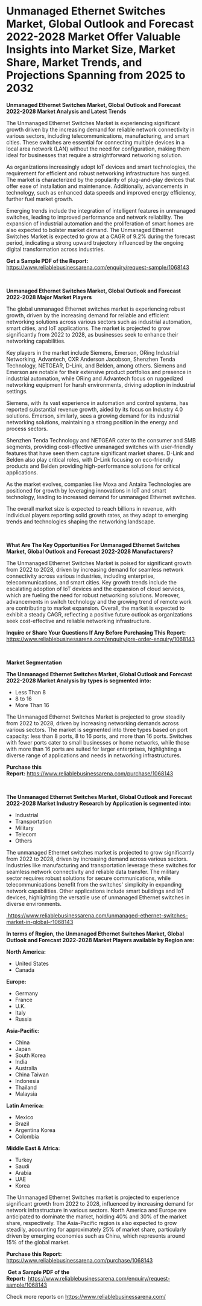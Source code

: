<p><h1>Unmanaged Ethernet Switches Market, Global Outlook and Forecast 2022-2028 Market Offer Valuable Insights into Market Size, Market Share, Market Trends, and Projections Spanning from 2025 to 2032</h1></p><p><strong>Unmanaged Ethernet Switches Market, Global Outlook and Forecast 2022-2028 Market Analysis and Latest Trends</strong></p>
<p><p>The Unmanaged Ethernet Switches Market is experiencing significant growth driven by the increasing demand for reliable network connectivity in various sectors, including telecommunications, manufacturing, and smart cities. These switches are essential for connecting multiple devices in a local area network (LAN) without the need for configuration, making them ideal for businesses that require a straightforward networking solution.</p><p>As organizations increasingly adopt IoT devices and smart technologies, the requirement for efficient and robust networking infrastructure has surged. The market is characterized by the popularity of plug-and-play devices that offer ease of installation and maintenance. Additionally, advancements in technology, such as enhanced data speeds and improved energy efficiency, further fuel market growth.</p><p>Emerging trends include the integration of intelligent features in unmanaged switches, leading to improved performance and network reliability. The expansion of industrial automation and the proliferation of smart homes are also expected to bolster market demand. The Unmanaged Ethernet Switches Market is expected to grow at a CAGR of 9.2% during the forecast period, indicating a strong upward trajectory influenced by the ongoing digital transformation across industries.</p></p>
<p><strong>Get a Sample PDF of the Report:&nbsp;</strong> <a href="https://www.reliablebusinessarena.com/enquiry/request-sample/1068143?utm_campaign=2133&utm_medium=2&utm_source=Github&utm_content=ia&utm_term=21032025&utm_id=unmanaged-ethernet-switches-market-global-outlook-and-forecast-2022-2028">https://www.reliablebusinessarena.com/enquiry/request-sample/1068143</a></p>
<p>&nbsp;</p>
<p><strong>Unmanaged Ethernet Switches Market, Global Outlook and Forecast 2022-2028 Major Market Players</strong></p>
<p><p>The global unmanaged Ethernet switches market is experiencing robust growth, driven by the increasing demand for reliable and efficient networking solutions across various sectors such as industrial automation, smart cities, and IoT applications. The market is projected to grow significantly from 2022 to 2028, as businesses seek to enhance their networking capabilities.</p><p>Key players in the market include Siemens, Emerson, ORing Industrial Networking, Advantech, CXR Anderson Jacobson, Shenzhen Tenda Technology, NETGEAR, D-Link, and Belden, among others. Siemens and Emerson are notable for their extensive product portfolios and presence in industrial automation, while ORing and Advantech focus on ruggedized networking equipment for harsh environments, driving adoption in industrial settings.</p><p>Siemens, with its vast experience in automation and control systems, has reported substantial revenue growth, aided by its focus on Industry 4.0 solutions. Emerson, similarly, sees a growing demand for its industrial networking solutions, maintaining a strong position in the energy and process sectors.</p><p>Shenzhen Tenda Technology and NETGEAR cater to the consumer and SMB segments, providing cost-effective unmanaged switches with user-friendly features that have seen them capture significant market shares. D-Link and Belden also play critical roles, with D-Link focusing on eco-friendly products and Belden providing high-performance solutions for critical applications.</p><p>As the market evolves, companies like Moxa and Antaira Technologies are positioned for growth by leveraging innovations in IoT and smart technology, leading to increased demand for unmanaged Ethernet switches.</p><p>The overall market size is expected to reach billions in revenue, with individual players reporting solid growth rates, as they adapt to emerging trends and technologies shaping the networking landscape.</p></p>
<p>&nbsp;</p>
<p><strong>What Are The Key Opportunities For Unmanaged Ethernet Switches Market, Global Outlook and Forecast 2022-2028 Manufacturers?</strong></p>
<p><p>The Unmanaged Ethernet Switches Market is poised for significant growth from 2022 to 2028, driven by increasing demand for seamless network connectivity across various industries, including enterprise, telecommunications, and smart cities. Key growth trends include the escalating adoption of IoT devices and the expansion of cloud services, which are fueling the need for robust networking solutions. Moreover, advancements in switch technology and the growing trend of remote work are contributing to market expansion. Overall, the market is expected to exhibit a steady CAGR, reflecting a positive future outlook as organizations seek cost-effective and reliable networking infrastructure.</p></p>
<p><strong>Inquire or Share Your Questions If Any Before Purchasing This Report:</strong> <a href="https://www.reliablebusinessarena.com/enquiry/pre-order-enquiry/1068143?utm_campaign=2133&utm_medium=2&utm_source=Github&utm_content=ia&utm_term=21032025&utm_id=unmanaged-ethernet-switches-market-global-outlook-and-forecast-2022-2028">https://www.reliablebusinessarena.com/enquiry/pre-order-enquiry/1068143</a></p>
<p>&nbsp;</p>
<p><strong>Market Segmentation</strong></p>
<p><strong>The Unmanaged Ethernet Switches Market, Global Outlook and Forecast 2022-2028 Market Analysis by types is segmented into:</strong></p>
<p><ul><li>Less Than 8</li><li>8 to 16</li><li>More Than 16</li></ul></p>
<p><p>The Unmanaged Ethernet Switches Market is projected to grow steadily from 2022 to 2028, driven by increasing networking demands across various sectors. The market is segmented into three types based on port capacity: less than 8 ports, 8 to 16 ports, and more than 16 ports. Switches with fewer ports cater to small businesses or home networks, while those with more than 16 ports are suited for larger enterprises, highlighting a diverse range of applications and needs in networking infrastructures.</p></p>
<p><strong>Purchase this Report:&nbsp;</strong><a href="https://www.reliablebusinessarena.com/purchase/1068143?utm_campaign=2133&utm_medium=2&utm_source=Github&utm_content=ia&utm_term=21032025&utm_id=unmanaged-ethernet-switches-market-global-outlook-and-forecast-2022-2028">https://www.reliablebusinessarena.com/purchase/1068143</a></p>
<p>&nbsp;</p>
<p><strong>The Unmanaged Ethernet Switches Market, Global Outlook and Forecast 2022-2028 Market Industry Research by Application is segmented into:</strong></p>
<p><ul><li>Industrial</li><li>Transportation</li><li>Military</li><li>Telecom</li><li>Others</li></ul></p>
<p><p>The unmanaged Ethernet switches market is projected to grow significantly from 2022 to 2028, driven by increasing demand across various sectors. Industries like manufacturing and transportation leverage these switches for seamless network connectivity and reliable data transfer. The military sector requires robust solutions for secure communications, while telecommunications benefit from the switches' simplicity in expanding network capabilities. Other applications include smart buildings and IoT devices, highlighting the versatile use of unmanaged Ethernet switches in diverse environments.</p></p>
<p><a href="https://www.reliablebusinessarena.com/unmanaged-ethernet-switches-market-in-global-r1068143?utm_campaign=2133&utm_medium=2&utm_source=Github&utm_content=ia&utm_term=21032025&utm_id=unmanaged-ethernet-switches-market-global-outlook-and-forecast-2022-2028">&nbsp;https://www.reliablebusinessarena.com/unmanaged-ethernet-switches-market-in-global-r1068143</a></p>
<p><strong>In terms of Region, the Unmanaged Ethernet Switches Market, Global Outlook and Forecast 2022-2028 Market Players available by Region are:</strong></p>
<p>
    <p> <strong> North America: </strong>
        <ul>
            <li>United States</li>
            <li>Canada</li>
        </ul>
        </p> 
    <p> <strong> Europe: </strong>
        <ul>
            <li>Germany</li>
            <li>France</li>
            <li>U.K.</li>
            <li>Italy</li>
            <li>Russia</li>
        </ul>
        </p> 
    <p> <strong> Asia-Pacific: </strong>
        <ul>
            <li>China</li>
            <li>Japan</li>
            <li>South Korea</li>
            <li>India</li>
            <li>Australia</li>
            <li>China Taiwan</li>
            <li>Indonesia</li>
            <li>Thailand</li>
            <li>Malaysia</li>
        </ul>
        </p> 
    <p> <strong> Latin America: </strong>
        <ul>
            <li>Mexico</li>
            <li>Brazil</li>
            <li>Argentina Korea</li>
            <li>Colombia</li>
        </ul>
        </p> 
    <p> <strong> Middle East & Africa: </strong>
        <ul>
            <li>Turkey</li>
            <li>Saudi</li>
            <li>Arabia</li>
            <li>UAE</li>
            <li>Korea</li>
        </ul>
    </p>
    </p>
<p><p>The Unmanaged Ethernet Switches market is projected to experience significant growth from 2022 to 2028, influenced by increasing demand for network infrastructure in various sectors. North America and Europe are anticipated to dominate the market, holding 40% and 30% of the market share, respectively. The Asia-Pacific region is also expected to grow steadily, accounting for approximately 25% of market share, particularly driven by emerging economies such as China, which represents around 15% of the global market.</p></p>
<p><strong>Purchase this Report: </strong><a href="https://www.reliablebusinessarena.com/purchase/1068143?utm_campaign=2133&utm_medium=2&utm_source=Github&utm_content=ia&utm_term=21032025&utm_id=unmanaged-ethernet-switches-market-global-outlook-and-forecast-2022-2028">https://www.reliablebusinessarena.com/purchase/1068143</a></p>
<p>&nbsp;<strong>Get a Sample PDF of the Report:&nbsp;&nbsp;</strong><a href="https://www.reliablebusinessarena.com/enquiry/request-sample/1068143?utm_campaign=2133&utm_medium=2&utm_source=Github&utm_content=ia&utm_term=21032025&utm_id=unmanaged-ethernet-switches-market-global-outlook-and-forecast-2022-2028">https://www.reliablebusinessarena.com/enquiry/request-sample/1068143</a></p>
<p><strong></strong></p>
<p>Check more reports on <a href="https://www.reliablebusinessarena.com/?utm_campaign=2133&utm_medium=2&utm_source=Github&utm_content=ia&utm_term=21032025&utm_id=unmanaged-ethernet-switches-market-global-outlook-and-forecast-2022-2028">https://www.reliablebusinessarena.com/</a></p>